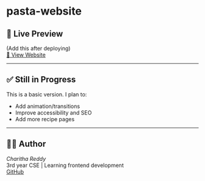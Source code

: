 # pasta-website
## 🚀 Live Preview

(Add this after deploying)  
[🔗 View Website](https://cha861.github.io/pasta-website)

---

## ✅ Still in Progress

This is a basic version. I plan to:
- Add animation/transitions
- Improve accessibility and SEO
- Add more recipe pages

---

## 🧑‍💻 Author

*Charitha Reddy*  
3rd year CSE | Learning frontend development  
[GitHub](https://github.com/cha861)

